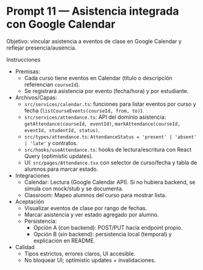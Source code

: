 # Prompt 11 — Asistencia integrada con Google Calendar

Objetivo: vincular asistencia a eventos de clase en Google Calendar y reflejar presencia/ausencia.

Instrucciones
- Premisas:
  - Cada curso tiene eventos en Calendar (título o descripción referencian `courseId`).
  - Se registrará asistencia por evento (fecha/hora) y por estudiante.
- Archivos/Capas:
  - `src/services/calendar.ts`: funciones para listar eventos por curso y fecha (`listCourseEvents(courseId, from, to)`).
  - `src/services/attendance.ts`: API del dominio asistencia: `getAttendance(courseId, eventId)`, `markAttendance(courseId, eventId, studentId, status)`.
  - `src/types/attendance.ts`: `AttendanceStatus = 'present' | 'absent' | 'late'` y contratos.
  - `src/hooks/useAttendance.ts`: hooks de lectura/escritura con React Query (optimistic updates).
  - UI: `src/pages/Attendance.tsx` con selector de curso/fecha y tabla de alumnos para marcar estado.
- Integraciones
  - Calendar: Lectura (Google Calendar API). Si no hubiera backend, se simula con mock/stub y se documenta.
  - Classroom: Mapeo alumnos del curso para mostrar lista.
- Aceptación
  - Visualizar eventos de clase por rango de fechas.
  - Marcar asistencia y ver estado agregado por alumno.
  - Persistencia:
    - Opción A (con backend): POST/PUT hacia endpoint propio.
    - Opción B (sin backend): persistencia local (temporal) y explicación en README.
- Calidad
  - Tipos estrictos, errores claros, UI accesible.
  - No bloquear UI; optimistic updates + invalidaciones.
